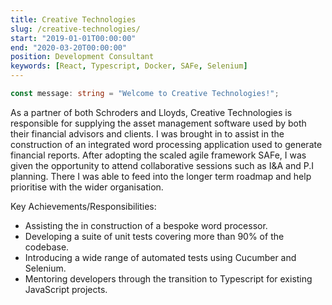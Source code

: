 ```yaml
---
title: Creative Technologies
slug: /creative-technologies/
start: "2019-01-01T00:00:00"
end: "2020-03-20T00:00:00"
position: Development Consultant
keywords: [React, Typescript, Docker, SAFe, Selenium]
---
```


```typescript
const message: string = "Welcome to Creative Technologies!";
```

As a partner of both Schroders and Lloyds, Creative Technologies is responsible for supplying the asset management software used by both their financial advisors and clients. I was brought in to assist in the construction of an integrated word processing application used to generate financial reports.
After adopting the scaled agile framework SAFe, I was given the opportunity to attend collaborative sessions such as I&A and P.I planning. There I was able to feed into the longer term roadmap and help prioritise with the wider organisation.

Key Achievements/Responsibilities:
* Assisting the in construction of a bespoke word processor.
* Developing a suite of unit tests covering more than 90% of the codebase.
* Introducing a wide range of automated tests using Cucumber and Selenium.
* Mentoring developers through the transition to Typescript for existing JavaScript projects.
